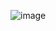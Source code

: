 

![image](https://github.com/jamshid-ds/amaliyot-mohirdev-visualization/assets/117648241/7fa5bfbc-6b5d-456b-b45f-42e7eeee47cd)

